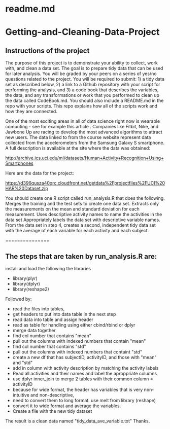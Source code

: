 # readme.md
# Getting-and-Cleaning-Data-Project 

## Instructions of the project
The purpose of this project is to demonstrate your ability to collect, work with, and clean a data set. The goal is to prepare tidy data that can be used for later analysis. You will be graded by your peers on a series of yes/no questions related to the project. You will be required to submit: 1) a tidy data set as described below, 2) a link to a Github repository with your script for performing the analysis, and 3) a code book that describes the variables, the data, and any transformations or work that you performed to clean up the data called CodeBook.md. You should also include a README.md in the repo with your scripts. This repo explains how all of the scripts work and how they are connected.  

One of the most exciting areas in all of data science right now is wearable computing - see for example this article . Companies like Fitbit, Nike, and Jawbone Up are racing to develop the most advanced algorithms to attract new users. The data linked to from the course website represent data collected from the accelerometers from the Samsung Galaxy S smartphone. A full description is available at the site where the data was obtained: 

http://archive.ics.uci.edu/ml/datasets/Human+Activity+Recognition+Using+Smartphones 

Here are the data for the project: 

https://d396qusza40orc.cloudfront.net/getdata%2Fprojectfiles%2FUCI%20HAR%20Dataset.zip 

 You should create one R script called run_analysis.R that does the following. 
Merges the training and the test sets to create one data set.
Extracts only the measurements on the mean and standard deviation for each measurement. 
Uses descriptive activity names to name the activities in the data set
Appropriately labels the data set with descriptive variable names. 
From the data set in step 4, creates a second, independent tidy data set with the average of each variable for each activity and each subject.


===============
## The steps that are taken by run_analysis.R are: 

install and load the following  the libraries
* library(plyr)
* library(dplyr)
* library(reshape2)

Followed by:
* read the files into tables, 
* get headers to put into data table in the next step
* read data into table and assign header
* read as table for handling using either cbind/rbind or dplyr
* merge data together
* find col number that contains "mean"
* pull out the columns with indexed numbers that contain "mean"
* find col number that contains "std"
* pull out the columns with indexed numbers that containt "std"
* create a new df that has subjectID, activityID, and those with "mean" and "std"
* add in column with activity description by matching the activity labels
* Read all activities and their names and label the aproppriate columns 
* use dplyr inner_join to merge 2 tables with their common column = activityID
* because for wide format, the header has variables that is very non-intuitive and non-descriptive,
* need to convert them to long format. use melt from library (reshape)
* convert it to wide format and average the variables.
* Create a file with the new tidy dataset


The result is a clean data named "tidy_data_ave_variable.txt"
Thanks. 